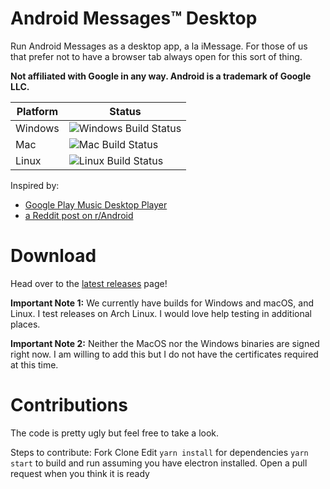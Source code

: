 # Android Messages™ Desktop

Run Android Messages as a desktop app, a la iMessage. For those of us that
prefer not to have a browser tab always open for this sort of thing.

**Not affiliated with Google in any way. Android is a trademark of Google LLC.**

| Platform | Status                                                                                                                                                                                              |
| -------- | --------------------------------------------------------------------------------------------------------------------------------------------------------------------------------------------------- |
| Windows  | ![Windows Build Status](https://dev.azure.com/Drangon/android-messages-desktop/_apis/build/status/OrangeDrangon.android-messages-desktop?branchName=master&jobName=Job&configuration=Job%20windows) |
| Mac      | ![Mac Build Status](https://dev.azure.com/Drangon/android-messages-desktop/_apis/build/status/OrangeDrangon.android-messages-desktop?branchName=master&jobName=Job&configuration=Job%20mac)         |
| Linux    | ![Linux Build Status](https://dev.azure.com/Drangon/android-messages-desktop/_apis/build/status/OrangeDrangon.android-messages-desktop?branchName=master&jobName=Job&configuration=Job%20linux)     |

Inspired by:

- [Google Play Music Desktop Player](https://github.com/MarshallOfSound/Google-Play-Music-Desktop-Player-UNOFFICIAL-)
- [a Reddit post on r/Android](https://www.reddit.com/r/Android/comments/8shv6q/web_messages/e106a8r/)

# Download

Head over to the
[latest releases](https://github.com/OrangeDrangon/android-messages-desktop/releases/latest)
page!

**Important Note 1:** We currently have builds for Windows and macOS, and Linux.
I test releases on Arch Linux. I would love help testing in additional places.

**Important Note 2:** Neither the MacOS nor the Windows binaries are signed
right now. I am willing to add this but I do not have the certificates required
at this time.

# Contributions

The code is pretty ugly but feel free to take a look.

Steps to contribute:
Fork
Clone
Edit
`yarn install` for dependencies
`yarn start` to build and run assuming you have electron installed.
Open a pull request when you think it is ready

